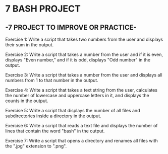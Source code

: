 # 7 BASH PROJECT 
## -7 PROJECT TO IMPROVE OR PRACTICE-
Exercise 1:
Write a script that takes two numbers from the user and displays their sum in the output.

Exercise 2:
Write a script that takes a number from the user and if it is even, displays "Even number," and if it is odd, displays "Odd number" in the output.

Exercise 3:
Write a script that takes a number from the user and displays all numbers from 1 to that number in the output.

Exercise 4:
Write a script that takes a text string from the user, calculates the number of lowercase and uppercase letters in it, and displays the counts in the output.

Exercise 5:
Write a script that displays the number of all files and subdirectories inside a directory in the output.

Exercise 6:
Write a script that reads a text file and displays the number of lines that contain the word "bash" in the output.

Exercise 7:
Write a script that opens a directory and renames all files with the ".jpg" extension to ".png".

